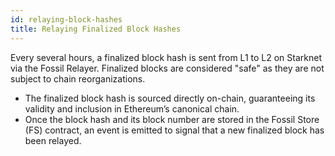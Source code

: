 ```yaml
---
id: relaying-block-hashes
title: Relaying Finalized Block Hashes
---
```


Every several hours, a finalized block hash is sent from L1 to L2 on Starknet via the Fossil Relayer. Finalized blocks are considered "safe" as they are not subject to chain reorganizations.

- The finalized block hash is sourced directly on-chain, guaranteeing its validity and inclusion in Ethereum’s canonical chain.
- Once the block hash and its block number are stored in the Fossil Store (FS) contract, an event is emitted to signal that a new finalized block has been relayed.
